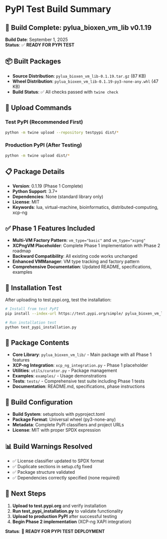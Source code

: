 # PyPI Test Build Summary

## 🎉 Build Complete: pylua_bioxen_vm_lib v0.1.19

**Build Date**: September 1, 2025  
**Status**: ✅ **READY FOR PYPI TEST**

## 📦 Built Packages

- **Source Distribution**: `pylua_bioxen_vm_lib-0.1.19.tar.gz` (87 KB)
- **Wheel Distribution**: `pylua_bioxen_vm_lib-0.1.19-py3-none-any.whl` (47 KB)
- **Build Status**: ✅ All checks passed with `twine check`

## 🚀 Upload Commands

### Test PyPI (Recommended First)
```bash
python -m twine upload --repository testpypi dist/*
```

### Production PyPI (After Testing)
```bash
python -m twine upload dist/*
```

## 📋 Package Details

- **Version**: 0.1.19 (Phase 1 Complete)
- **Python Support**: 3.7+
- **Dependencies**: None (standard library only)
- **License**: MIT
- **Keywords**: lua, virtual-machine, bioinformatics, distributed-computing, xcp-ng

## ✅ Phase 1 Features Included

- **Multi-VM Factory Pattern**: `vm_type="basic"` and `vm_type="xcpng"`
- **XCPngVM Placeholder**: Complete Phase 1 implementation with Phase 2 roadmap
- **Backward Compatibility**: All existing code works unchanged
- **Enhanced VMManager**: VM type tracking and factory pattern
- **Comprehensive Documentation**: Updated README, specifications, examples

## 🧪 Installation Test

After uploading to test.pypi.org, test the installation:

```bash
# Install from test PyPI
pip install --index-url https://test.pypi.org/simple/ pylua_bioxen_vm_lib==0.1.19

# Run installation test
python test_pypi_installation.py
```

## 📁 Package Contents

- **Core Library**: `pylua_bioxen_vm_lib/` - Main package with all Phase 1 features
- **XCP-ng Integration**: `xcp_ng_integration.py` - Phase 1 placeholder
- **Utilities**: `utils/curator.py` - Package management
- **Examples**: `examples/` - Usage demonstrations
- **Tests**: `tests/` - Comprehensive test suite including Phase 1 tests
- **Documentation**: README.md, specifications, phase instructions

## 🔧 Build Configuration

- **Build System**: setuptools with pyproject.toml
- **Package Format**: Universal wheel (py3-none-any)
- **Metadata**: Complete PyPI classifiers and project URLs
- **License**: MIT with proper SPDX expression

## 📊 Build Warnings Resolved

- ✅ License classifier updated to SPDX format
- ✅ Duplicate sections in setup.cfg fixed
- ✅ Package structure validated
- ✅ Dependencies correctly specified (none required)

## 🎯 Next Steps

1. **Upload to test.pypi.org** and verify installation
2. **Run test_pypi_installation.py** to validate functionality
3. **Upload to production PyPI** after successful testing
4. **Begin Phase 2 implementation** (XCP-ng XAPI integration)

**Status**: 🚀 **READY FOR PYPI TEST DEPLOYMENT**
